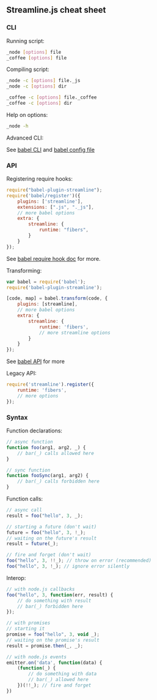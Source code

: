 ## Streamline.js cheat sheet

### CLI

Running script:

```sh
_node [options] file
_coffee [options] file
```

Compiling script:

```sh
_node -c [options] file._js
_node -c [options] dir

_coffee -c [options] file._coffee
_coffee -c [options] dir
```

Help on options:

``` sh
_node -h
```

Advanced CLI:

See [babel CLI](https://babeljs.io/docs/usage/cli/) and [babel config file](https://babeljs.io/docs/usage/babelrc/)

### API

Registering require hooks:

``` javascript
require("babel-plugin-streamline");
require('babel/register')({
	plugins: ['streamline'],
	extensions: [".js", "._js"],
	// more babel options
	extra: {
		streamline: {
			runtime: "fibers",
		}
	}
});
```
See [babel require hook doc](https://babeljs.io/docs/usage/require/) for more.

Transforming:

``` javascript
var babel = require('babel');
require('babel-plugin-streamline');

[code, map] = babel.transform(code, {
	plugins: [streamline],
	// more babel options
	extra: {
		streamline: {
			runtime: 'fibers',
			// more streamline options
		}
	}
});
```
See [babel API](https://babeljs.io/docs/usage/api/) for more

Legacy API:

``` javascript
require('streamline').register({
	runtime: 'fibers',
	// more options
});
```

### Syntax

Function declarations:

``` javascript
// async function
function foo(arg1, arg2, _) {
	// bar(_) calls allowed here
}

// sync function
function fooSync(arg1, arg2) {
	// bar(_) calls forbidden here
}
```

Function calls:

``` javascript
// async call
result = foo("hello", 3, _);

// starting a future (don't wait)
future = foo("hello", 3, !_);
// waiting on the future's result
result = future(_);

// fire and forget (don't wait)
foo("hello", 3, !!_); // throw on error (recommended)
foo("hello", 3, !_); // ignore error silently
```


Interop:

``` javascript
// with node.js callbacks
foo("hello", 3, function(err, result) {
	// do something with result
	// bar(_) forbidden here
});

// with promises
// starting it
promise = foo("hello", 3, void _);
// waiting on the promise's result
result = promise.then(_, _);

// with node.js events
emitter.on('data', function(data) {
	(function(_) {
	    // do something with data
		// bar(_) allowed here
	})(!!_); // fire and forget
})
```
